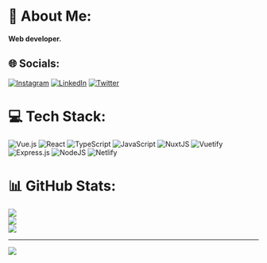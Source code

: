 # 💫 About Me:
#### Web developer.


## 🌐 Socials:
[![Instagram](https://img.shields.io/badge/Instagram-%23E4405F.svg?logo=Instagram&logoColor=white)](https://instagram.com/https://www.instagram.com/mouad_nassih) [![LinkedIn](https://img.shields.io/badge/LinkedIn-%230077B5.svg?logo=linkedin&logoColor=white)](https://linkedin.com/in/https://www.linkedin.com/in/mouad-nassih-856764230/) [![Twitter](https://img.shields.io/badge/Twitter-%231DA1F2.svg?logo=Twitter&logoColor=white)](https://twitter.com/https://twitter.com/mouad_nassih) 

# 💻 Tech Stack:
![Vue.js](https://img.shields.io/badge/vuejs-%2335495e.svg?style=for-the-badge&logo=vuedotjs&logoColor=%234FC08D) ![React](https://img.shields.io/badge/react-%2320232a.svg?style=for-the-badge&logo=react&logoColor=%2361DAFB) ![TypeScript](https://img.shields.io/badge/typescript-%23007ACC.svg?style=for-the-badge&logo=typescript&logoColor=white) ![JavaScript](https://img.shields.io/badge/javascript-%23323330.svg?style=for-the-badge&logo=javascript&logoColor=%23F7DF1E) ![NuxtJS](https://img.shields.io/badge/Nuxt-black?style=for-the-badge&logo=nuxt.js&logoColor=white) ![Vuetify](https://img.shields.io/badge/Vuetify-1867C0?style=for-the-badge&logo=vuetify&logoColor=AEDDFF) ![Express.js](https://img.shields.io/badge/express.js-%23404d59.svg?style=for-the-badge&logo=express&logoColor=%2361DAFB) ![NodeJS](https://img.shields.io/badge/node.js-6DA55F?style=for-the-badge&logo=node.js&logoColor=white) ![Netlify](https://img.shields.io/badge/netlify-%23000000.svg?style=for-the-badge&logo=netlify&logoColor=#00C7B7)
# 📊 GitHub Stats:
![](https://github-readme-stats.vercel.app/api?username=MOUAAD-NASSIH&theme=vue-dark&hide_border=false&include_all_commits=true&count_private=true)<br/>
![](https://github-readme-streak-stats.herokuapp.com/?user=MOUAAD-NASSIH&theme=vue-dark&hide_border=false)<br/>
![](https://github-readme-stats.vercel.app/api/top-langs/?username=MOUAAD-NASSIH&theme=vue-dark&hide_border=false&include_all_commits=true&count_private=true&layout=compact)

---
[![](https://visitcount.itsvg.in/api?id=MOUAAD-NASSIH&icon=5&color=0)](https://visitcount.itsvg.in)

<!-- Proudly created with GPRM ( https://gprm.itsvg.in ) -->
